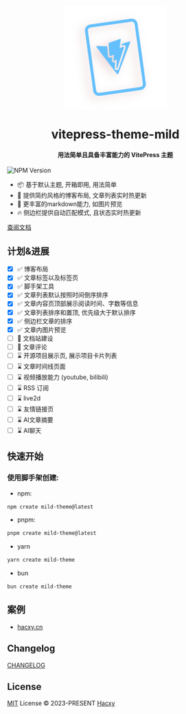 <p align="center">
  <img width="240" style="text-align:center;" src="https://raw.githubusercontent.com/hacxy/hacxy/main/images/simple-icons_vitepress%20(1).png"/>
</p>

<h1 align="center">
 vitepress-theme-mild
</h1>

<h4 align="center">
用法简单且具备丰富能力的 VitePress 主题
</h4>

![NPM Version](https://img.shields.io/npm/v/vitepress-theme-mild)

- 📦 基于默认主题, 开箱即用, 用法简单
- 📃 提供简约风格的博客布局, 文章列表实时热更新
- 📖 更丰富的markdown能力, 如图片预览
- 🔥 侧边栏提供自动匹配模式, 且状态实时热更新

[查阅文档](https://theme.hacxy.cn)

## 计划&进展

- [x] ✅ 博客布局
- [x] ✅ 文章标签以及标签页
- [x] ✅ 脚手架工具
- [x] ✅ 文章列表默认按照时间倒序排序
- [x] ✅ 文章内容页顶部展示阅读时间、字数等信息
- [x] ✅ 文章列表排序和置顶, 优先级大于默认排序
- [x] ✅ 侧边栏文章的排序
- [x] ✅ 文章内图片预览
- [ ] 🚧 文档站建设
- [ ] 🚧 文章评论
- [ ] ⌛ 开源项目展示页, 展示项目卡片列表
- [ ] ⌛ 文章时间线页面
- [ ] ⌛ 视频播放能力 (youtube, bilibili)
- [ ] ⌛ RSS 订阅
- [ ] ⌛ live2d
- [ ] ⌛ 友情链接页
- [ ] ⌛ AI文章摘要
- [ ] ⌛ AI聊天

## 快速开始

### 使用脚手架创建:

- npm:

```sh
npm create mild-theme@latest
```

- pnpm:

```sh
pnpm create mild-theme@latest
```

- yarn

```sh
yarn create mild-theme
```

- bun

```sh
bun create mild-theme
```

## 案例

- [hacxy.cn](https://hacxy.cn)

## Changelog

[CHANGELOG](./packages/docs/CHANGELOG.md)

## License

[MIT](./LICENSE) License &copy; 2023-PRESENT [Hacxy](https://github.com/hacxy)
